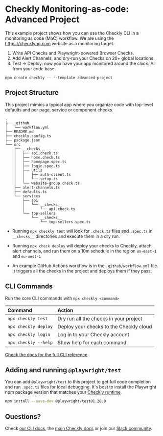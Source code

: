# Checkly Monitoring-as-code: Advanced Project

This example project shows how you can use the Checkly CLI in a monitoring as code (MaC) workflow. We are using the
https://checklyhq.com website as a monitoring target.

1. Write API Checks and Playwright-powered Browser Checks.
2. Add Alert Channels, and dry-run your Checks on 20+ global locations.
3. Test -> Deploy: now you have your app monitored around the clock. All from your code base.

```
npm create checkly -- --template advanced-project
```

## Project Structure

This project mimics a typical app where you organize code with top-level defaults and per page, service or component checks.

```
.
├── .github
│   └── workflow.yml
├── README.md
├── checkly.config.ts
├── package.json
└── src
    ├── __checks__
    │   ├── api.check.ts
    │   ├── home.check.ts
    │   ├── homepage.spec.ts
    │   ├── login.spec.ts
    │   ├── utils
    │   │   ├── auth-client.ts
    │   │   └── setup.ts
    │   └── website-group.check.ts
    ├── alert-channels.ts
    ├── defaults.ts
    └── services
        ├── api
        │   └── __checks__
        │       └── api.check.ts
        └── top-sellers
            └── __checks__
                └── top-sellers.spec.ts
```

- Running `npx checkly test` will look for `.check.ts` files and `.spec.ts` in `__checks__` directories and execute them in a dry run.

- Running `npx check deploy` will deploy your checks to Checkly, attach alert channels, and run them on a 10m schedule in the 
region `us-east-1` and `eu-west-1`

- An example GitHub Actions workflow is in the `.github/workflow.yml` file. It triggers all the checks in the project and deploys
them if they pass.

## CLI Commands

Run the core CLI commands with `npx checkly <command>` 

| Command              | Action                                           |
|:---------------------|:-------------------------------------------------|
| `npx checkly test`   | Dry run all the checks in your project           |
| `npx checkly deploy` | Deploy your checks to the Checkly cloud          |
| `npx checkly login`  | Log in to your Checkly account                   |
| `npx checkly --help` | Show help for each command.                      |

[Check the docs for the full CLI reference](https://www.checklyhq.com/docs/cli/command-line-reference/).

## Adding and running `@playwright/test`

You can add `@playwright/test` to this project to get full code completion and run `.spec.ts` files for local debugging.
It's best to install the Playwright npm package version that matches your [Checkly runtime](https://www.checklyhq.com/docs/cli/npm-packages/).

```bash
npm install --save-dev @playwright/test@1.28.0
```

## Questions?

Check [our CLI docs](https://www.checklyhq.com/docs/cli/), the [main Checkly docs](https://checklyhq.com/docs) or 
join our [Slack community](https://checklyhq.com/slack).
